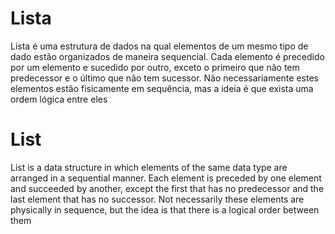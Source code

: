 # Lista

Lista é uma estrutura de dados na qual elementos de um mesmo tipo de dado estão organizados de maneira sequencial. Cada elemento é precedido por um elemento e sucedido por outro, exceto o primeiro que não tem predecessor e o último que não tem sucessor. Não necessariamente estes elementos estão fisicamente em sequência, mas a ideia é que exista uma ordem lógica entre eles

# List

List is a data structure in which elements of the same data type are arranged in a sequential manner. Each element is preceded by one element and succeeded by another, except the first that has no predecessor and the last element that has no successor. Not necessarily these elements are physically in sequence, but the idea is that there is a logical order between them
